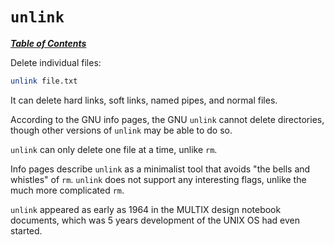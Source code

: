 # `unlink`

[***Table of Contents***](/README.md)

Delete individual files:

```bash
unlink file.txt
```

It can delete hard links, soft links, named pipes, and normal files. 

According to the GNU info pages, the GNU `unlink` cannot delete directories,
though other versions of `unlink` may be able to do so.

`unlink` can only delete one file at a time, unlike `rm`.

Info pages describe `unlink` as a minimalist tool that avoids "the bells and
whistles" of `rm`. `unlink` does not support any interesting flags, unlike the
much more complicated `rm`.

`unlink` appeared as early as 1964 in the MULTIX design notebook documents,
which was 5 years development of the UNIX OS had even started.
